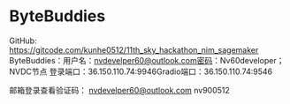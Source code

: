 # ByteBuddies
GitHub: https://gitcode.com/kunhe0512/11th_sky_hackathon_nim_sagemaker
​ByteBuddies：用户名：nvdevelper60@outlook.com密码：Nv60developer；NVDC节点 登录端口：36.150.110.74:9946Gradio端口：36.150.110.74:9546

邮箱登录查看验证码：
nvdevelper60@outlook.com
nv900512
